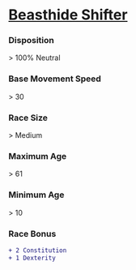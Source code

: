 # **[Beasthide Shifter](https://www.dndbeyond.com/races/shifter#Beasthide)**
### **Disposition**
\> 100% Neutral
### **Base Movement Speed**
\> 30
### **Race Size**
\> Medium
### **Maximum Age**
\> 61
### **Minimum Age**
\> 10
### **Race Bonus**
```diff
+ 2 Constitution
+ 1 Dexterity
```
